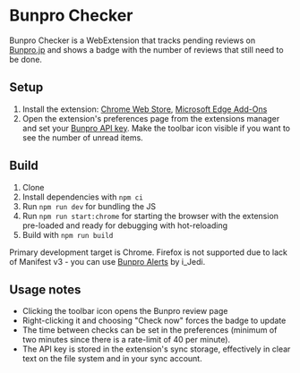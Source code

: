 # Bunpro Checker

Bunpro Checker is a WebExtension that tracks pending reviews on [Bunpro.jp](https://www.bunpro.jp) and shows a badge
with the number of reviews that still need to be done.

## Setup

1. Install the extension: [Chrome Web Store](https://chrome.google.com/webstore/detail/kdmajdephakcakeldepipjhdabgccoja), [Microsoft Edge Add-Ons](https://microsoftedge.microsoft.com/addons/detail/bunpro-checker/pidjoaoepkdbipppfldfbbellceokjbp)
2. Open the extension's preferences page from the extensions manager and set
   your [Bunpro API key](https://www.bunpro.jp/settings/api). Make the toolbar icon visible if you want to see the
   number of unread items.

## Build

1. Clone
2. Install dependencies with `npm ci`
3. Run `npm run dev` for bundling the JS
4. Run `npm run start:chrome` for starting the browser with the extension pre-loaded and ready for debugging with
   hot-reloading
5. Build with `npm run build`

Primary development target is Chrome. Firefox is not supported due to lack of Manifest v3 - you can
use [Bunpro Alerts](https://addons.mozilla.org/firefox/addon/bunpro-alerts/) by i_Jedi.

## Usage notes

- Clicking the toolbar icon opens the Bunpro review page
- Right-clicking it and choosing "Check now" forces the badge to update
- The time between checks can be set in the preferences (minimum of two minutes since there is a rate-limit of 40 per
  minute).
- The API key is stored in the extension's sync storage, effectively in clear text on the file system and in your sync account.
